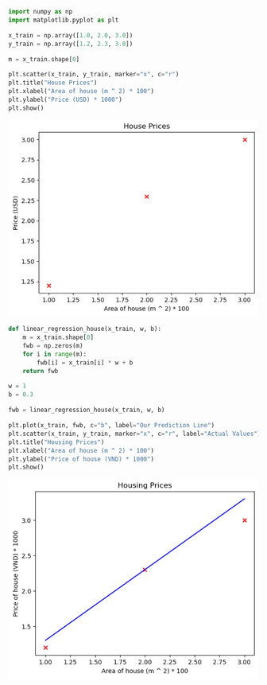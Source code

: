 ```python
import numpy as np
import matplotlib.pyplot as plt
```


```python
x_train = np.array([1.0, 2.0, 3.0])
y_train = np.array([1.2, 2.3, 3.0])
```


```python
m = x_train.shape[0]
```


```python
plt.scatter(x_train, y_train, marker="x", c="r")
plt.title("House Prices")
plt.xlabel("Area of house (m ^ 2) * 100")
plt.ylabel("Price (USD) * 1000")
plt.show()
```


    
![png](output_3_0.png)
    



```python
def linear_regression_house(x_train, w, b):
    m = x_train.shape[0]
    fwb = np.zeros(m)
    for i in range(m):
        fwb[i] = x_train[i] * w + b
    return fwb
```


```python
w = 1
b = 0.3
```


```python
fwb = linear_regression_house(x_train, w, b)
```


```python
plt.plot(x_train, fwb, c="b", label="Our Prediction Line")
plt.scatter(x_train, y_train, marker="x", c="r", label="Actual Values")
plt.title("Housing Prices")
plt.xlabel("Area of house (m ^ 2) * 100")
plt.ylabel("Price of house (VND) * 1000")
plt.show()
```


    
![png](output_7_0.png)
    



```python

```
